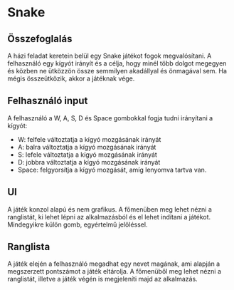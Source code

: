 # Snake

## Összefoglalás

A házi feladat keretein belül egy Snake játékot fogok megvalósítani. A felhasználó egy kígyót irányít és a célja, hogy minél több dolgot megegyen és közben ne ütközzön össze semmilyen akadállyal és önmagával sem. Ha mégis összeütközik, akkor a játéknak vége.

## Felhasználó input

A felhasználó a W, A, S, D és Space gombokkal fogja tudni irányítani a kígyót:
- W: felfele változtatja a kígyó mozgásának irányát
- A: balra változtatja a kígyó mozgásának irányát
- S: lefele változtatja a kígyó mozgásának irányát
- D: jobbra változtatja a kígyó mozgásának irányát
- Space: felgyorsítja a kígyó mozgását, amíg lenyomva tartva van.

## UI

A játék konzol alapú és nem grafikus. A főmenüben meg lehet nézni a ranglistát, ki lehet lépni az alkalmazásból és el lehet indítani a játékot. Mindegyikre külön gomb, egyértelmű jelöléssel.

## Ranglista

A játék elején a felhasználó megadhat egy nevet magának, ami alapján a megszerzett pontszámot a játék eltárolja. A főmenüből meg lehet nézni a ranglistát, illetve a játék végén is megjeleníti majd az alkalmazás.